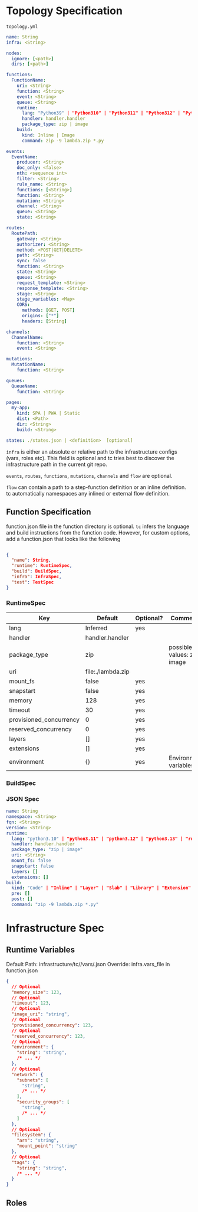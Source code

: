 # Topology Specification

`topology.yml`


```yaml
name: String
infra: <String>

nodes:
  ignore: [<path>]
  dirs: [<path>]

functions:
  FunctionName:
    uri: <String>
    function: <String>
    event: <String>
    queue: <String>
    runtime:
      lang: "Python39" | "Python310" | "Python311" | "Python312" | "Python313" | "Ruby32" | "Java21" | "Rust" | "Node22" | "Node20"
      handler: handler.handler
      package_type: zip | image
    build:
      kind: Inline | Image
      command: zip -9 lambda.zip *.py

events:
  EventName:
    producer: <String>
    doc_only: <false>
    nth: <sequence int>
    filter: <String>
    rule_name: <String>
    functions: [<String>]
    function: <String>
    mutation: <String>
    channel: <String>
    queue: <String>
    state: <String>

routes:
  RoutePath:
    gateway: <String>
    authorizer: <String>
    method: <POST|GET|DELETE>
    path: <String>
    sync: false
    function: <String>
    state: <String>
    queue: <String>
    request_template: <String>
    response_template: <String>
    stage: <String>
    stage_variables: <Map>
    CORS:
      methods: [GET, POST]
      origins: ["*"]
      headers: [String]

channels:
  ChannelName:
    function: <String>
    event: <String>

mutations:
  MutationName:
    function: <String>

queues:
  QueueName:
    function: <String>

pages:
  my-app:
    kind: SPA | PWA | Static
    dist: <Path>
    dir: <String>
    build: <String>

states: ./states.json | <definition>  [optional]

```

`infra` is either an absolute or relative path to the infrastructure configs (vars, roles etc). This field is optional and tc tries best to discover the infrastructure path in the current git repo.

`events`, `routes`, `functions`, `mutations`, `channels` and `flow` are optional.

`flow` can contain a path to a step-function definition or an inline definition. tc automatically namespaces any inlined or external flow definition.



## Function Specification

function.json file in the function directory is optional. `tc` infers the language and build instructions from the function code. However, for custom options, add a function.json that looks like the following


```json

{
  "name": String,
  "runtime": RuntimeSpec,
  "build": BuildSpec,
  "infra": InfraSpec,
  "test": TestSpec
}

```


### RuntimeSpec

| Key                     | Default           | Optional? | Comments                    |
|-------------------------|-------------------|-----------|-----------------------------|
| lang                    | Inferred          | yes       |                             |
| handler                 | handler.handler   |           |                             |
| package_type            | zip               |           | possible values: zip, image |
| uri                     | file:./lambda.zip |           |                             |
| mount_fs                | false             | yes       |                             |
| snapstart               | false             | yes       |                             |
| memory                  | 128               | yes       |                             |
| timeout                 | 30                | yes       |                             |
| provisioned_concurrency | 0                 | yes       |                             |
| reserved_concurrency    | 0                 | yes       |                             |
| layers                  | []                | yes       |                             |
| extensions              | []                | yes       |                             |
| environment             | {}                | yes       | Environment variables       |



### BuildSpec


### JSON Spec

```yaml
name: String
namespace: <String>
fqn: <String>
version: <String>
runtime:
  lang: "python3.10" | "python3.11" | "python3.12" | "python3.13" | "ruby3.2" | "java21" | "rust" | "node22" | "node20"
  handler: handler.handler
  package_type: "zip | image"
  uri: <String>
  mount_fs: false
  snapstart: false
  layers: []
  extensions: []
build:
  kind: "Code" | "Inline" | "Layer" | "Slab" | "Library" | "Extension" | "Runtime" | "Image"
  pre: []
  post: []
  command: "zip -9 lambda.zip *.py"

```

# Infrastructure Spec

## Runtime Variables

Default Path: infrastructure/tc/<topology>/vars/<function>.json
Override: infra.vars_file in function.json


```json
{
  // Optional
  "memory_size": 123,
  // Optional
  "timeout": 123,
  // Optional
  "image_uri": "string",
  // Optional
  "provisioned_concurrency": 123,
  // Optional
  "reserved_concurrency": 123,
  // Optional
  "environment": {
    "string": "string",
    /* ... */
  },
  // Optional
  "network": {
    "subnets": [
      "string",
      /* ... */
    ],
    "security_groups": [
      "string",
      /* ... */
    ]
  },
  // Optional
  "filesystem": {
    "arn": "string",
    "mount_point": "string"
  },
  // Optional
  "tags": {
    "string": "string",
    /* ... */
  }
}
```

## Roles
